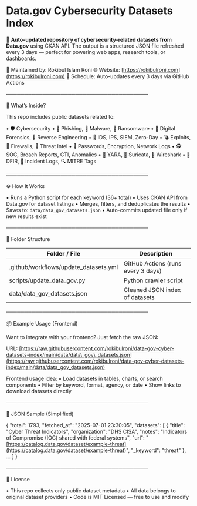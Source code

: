  

# Data.gov Cybersecurity Datasets Index

🔄 **Auto-updated repository of cybersecurity-related datasets from Data.gov** using CKAN API. The output is a structured JSON file refreshed every 3 days — perfect for powering web apps, research tools, or dashboards.

👤 Maintained by: Rokibul Islam Roni
🌐 Website: [https://rokibulroni.com](https://rokibulroni.com)
📅 Schedule: Auto-updates every 3 days via GitHub Actions

───────────────────────────────────────

🧠 What’s Inside?

This repo includes public datasets related to:

• 🛡️ Cybersecurity
• 🎣 Phishing, 🐞 Malware, 🛑 Ransomware
• 🔬 Digital Forensics, 🔁 Reverse Engineering
• 🧠 IDS, IPS, SIEM, Zero-Day
• 💣 Exploits, 🧱 Firewalls, 🧵 Threat Intel
• 🔐 Passwords, Encryption, Network Logs
• 🕵️ SOC, Breach Reports, CTI, Anomalies
• 🐍 YARA, 🧪 Suricata, 🧰 Wireshark
• 🧯 DFIR, 🚨 Incident Logs, 🔍 MITRE Tags

───────────────────────────────────────

⚙️ How It Works

• Runs a Python script for each keyword (36+ total)
• Uses CKAN API from Data.gov for dataset listings
• Merges, filters, and deduplicates the results
• Saves to: `data/data_gov_datasets.json`
• Auto-commits updated file only if new results exist

───────────────────────────────────────

📁 Folder Structure

| Folder / File                          | Description                        |
| -------------------------------------- | ---------------------------------- |
| .github/workflows/update\_datasets.yml | GitHub Actions (runs every 3 days) |
| scripts/update\_data\_gov.py           | Python crawler script              |
| data/data\_gov\_datasets.json          | Cleaned JSON index of datasets     |

───────────────────────────────────────

📦 Example Usage (Frontend)

Want to integrate with your frontend? Just fetch the raw JSON:

URL:
[https://raw.githubusercontent.com/rokibulroni/data-gov-cyber-datasets-index/main/data/data\_gov\_datasets.json](https://raw.githubusercontent.com/rokibulroni/data-gov-cyber-datasets-index/main/data/data_gov_datasets.json)

Frontend usage idea:
• Load datasets in tables, charts, or search components
• Filter by keyword, format, agency, or date
• Show links to download datasets directly

───────────────────────────────────────

🧾 JSON Sample (Simplified)

{
"total": 1793,
"fetched\_at": "2025-07-01 23:30:05",
"datasets": \[
{
"title": "Cyber Threat Indicators",
"organization": "DHS CISA",
"notes": "Indicators of Compromise (IOC) shared with federal systems",
"url": "[https://catalog.data.gov/dataset/example-threat](https://catalog.data.gov/dataset/example-threat)",
"\_keyword": "threat"
},
...
]
}

 

───────────────────────────────────────

📜 License

• This repo collects only public dataset metadata
• All data belongs to original dataset providers
• Code is MIT Licensed — free to use and modify
 
